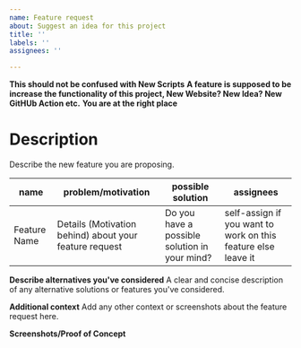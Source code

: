 ```yaml
---
name: Feature request
about: Suggest an idea for this project
title: ''
labels: ''
assignees: ''

---
```

**This should not be confused with New Scripts**
**A feature is supposed to be increase the functionality of this project, New Website? New Idea? New GitHUb Action etc.**
**You are at the right place**

<!--
______________________________________________________________________________________________________________________
First of all thank you for coming here, although we are being repetitive, this is not a place to recommend
additional script, If you are here with a new feature for us. Awesome

So what is  new feature?

Any new functionality that benefits the Repo (apart from new scripts). Like:

 - GitHub Actions
 - New guidelines
 - Automating something
 - Size Reduction
 - Website Ideas etc

Let's start with description
______________________________________________________________________________________________________________________
-->

# Description

Describe the new feature you are proposing.

<!--
______________________________________________________________________________________________________________________
problem/motivation - 
Have you faced any problem in the Repo? Or maybe you have a suggestion to make other's life easier, Please explain.

-->

<!--

possible solution - 
How can we solve this, do you have any idea as of now?
-->

<!--
assignees - 
Do you want to sort this out? or shall we ask someone else, needless to say, we appreciate your reporting as well.
______________________________________________________________________________________________________________________
-->

| name            | problem/motivation                                                  | possible solution  | assignees                                                      |
| --------------- | ------------------------------------------------------ | ------- | -------------------------------------------------------------- |
| Feature Name | Details (Motivation behind) about your feature request | Do you have a possible solution in your mind? | self-assign if you want to work on this feature else leave it |

<!--
______________________________________________________________________________________________________________________
Any Alternative that you have thought of, maybe you know a Bot, or something on another Repository, anything helps
______________________________________________________________________________________________________________________
-->
**Describe alternatives you've considered**
A clear and concise description of any alternative solutions or features you've considered.

<!--
______________________________________________________________________________________________________________________
Anything else we should know?
______________________________________________________________________________________________________________________
-->
**Additional context**
Add any other context or screenshots about the feature request here.

<!--
______________________________________________________________________________________________________________________
Please provide us wth screenshots, or proof of the  problem here. Just so that we know what you are trying to pinpoint.
______________________________________________________________________________________________________________________
-->
**Screenshots/Proof of Concept**
<!-- Use a website like Imgur to add your image, alternatively you can also upload from your device as well.-->
